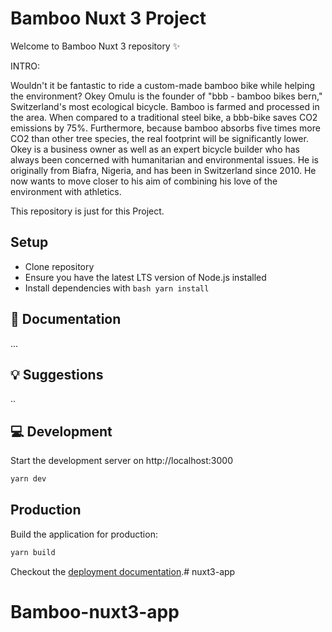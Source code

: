 # Bamboo Nuxt 3 Project

Welcome to Bamboo Nuxt 3 repository ✨

INTRO:

Wouldn't it be fantastic to ride a custom-made bamboo bike while helping the environment? Okey Omulu is the founder of "bbb - bamboo bikes bern," Switzerland's most ecological bicycle. Bamboo is farmed and processed in the area. When compared to a traditional steel bike, a bbb-bike saves CO2 emissions by 75%. Furthermore, because bamboo absorbs five times more CO2 than other tree species, the real footprint will be significantly lower. Okey is a business owner as well as an expert bicycle builder who has always been concerned with humanitarian and environmental issues. He is originally from Biafra, Nigeria, and has been in Switzerland since 2010. He now wants to move closer to his aim of combining his love of the environment with athletics.

This repository is just for this Project.

## Setup

- Clone repository
- Ensure you have the latest LTS version of Node.js installed
- Install dependencies with `bash yarn install`

## 📖 Documentation

...

## 💡 Suggestions

..

## 💻 Development

Start the development server on http://localhost:3000

```bash
yarn dev
```

## Production

Build the application for production:

```bash
yarn build
```

Checkout the [deployment documentation](https://v3.nuxtjs.org/docs/deployment).# nuxt3-app

# Bamboo-nuxt3-app
